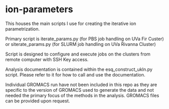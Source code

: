 ion-parameters
==============

This houses the main scripts I use for creating the iterative ion parametrization.

Primary script is iterate\_params.py (for PBS job handling on UVa Fir Custer) or siterate\_params.py (for SLURM job handling on UVa Rivanna Cluster)

Script is designed to configure and execute jobs on the clusters from remote computer with SSH Key access.

Analysis documentation is contained within the esq\_construct\_ukln.py script. Please refer to it for how to call and use the documentation.

Individual GROMACS run have not been included in this repo as they are specific to the version of GROMACS used to generate the data and not needed the primary focus of the methods in the analysis. 
GROMACS files can be provided upon request.
